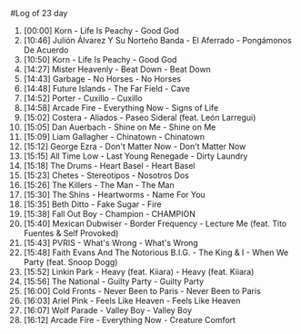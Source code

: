 #Log of 23 day

1. [00:00] Korn - Life Is Peachy - Good God
1. [10:46] Julión Álvarez Y Su Norteño Banda - El Aferrado - Pongámonos De Acuerdo
1. [10:50] Korn - Life Is Peachy - Good God
1. [14:27] Mister Heavenly - Beat Down - Beat Down
1. [14:43] Garbage - No Horses - No Horses
1. [14:48] Future Islands - The Far Field - Cave
1. [14:52] Porter - Cuxillo - Cuxillo
1. [14:58] Arcade Fire - Everything Now - Signs of Life
1. [15:02] Costera - Aliados - Paseo Sideral (feat. León Larregui)
1. [15:05] Dan Auerbach - Shine on Me - Shine on Me
1. [15:09] Liam Gallagher - Chinatown - Chinatown
1. [15:12] George Ezra - Don't Matter Now - Don't Matter Now
1. [15:15] All Time Low - Last Young Renegade - Dirty Laundry
1. [15:18] The Drums - Heart Basel - Heart Basel
1. [15:23] Chetes - Stereotipos - Nosotros Dos
1. [15:26] The Killers - The Man - The Man
1. [15:30] The Shins - Heartworms - Name For You
1. [15:35] Beth Ditto - Fake Sugar - Fire
1. [15:38] Fall Out Boy - Champion - CHAMPION
1. [15:40] Mexican Dubwiser - Border Frequency - Lecture Me (feat. Tito Fuentes & Self Provoked)
1. [15:43] PVRIS - What's Wrong - What's Wrong
1. [15:48] Faith Evans And The Notorious B.I.G. - The King & I - When We Party (feat. Snoop Dogg)
1. [15:52] Linkin Park - Heavy (feat. Kiiara) - Heavy (feat. Kiiara)
1. [15:56] The National - Guilty Party - Guilty Party
1. [16:00] Cold Fronts - Never Been to Paris - Never Been to Paris
1. [16:03] Ariel Pink - Feels Like Heaven - Feels Like Heaven
1. [16:07] Wolf Parade - Valley Boy - Valley Boy
1. [16:12] Arcade Fire - Everything Now - Creature Comfort
